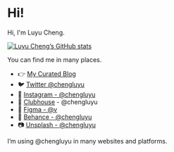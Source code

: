 # Hi!

Hi, I'm Luyu Cheng.

[![Luyu Cheng’s GitHub stats](https://github-readme-stats.vercel.app/api?username=chengluyu&show_icons=true)](https://github.com/chengluyu)

You can find me in many places.

- 👉 [My Curated Blog](https://luyu.blog/)
- 🐦 [Twitter @chengluyu](https://twitter.com/chengluyu/)
- 📱 [Instagram - @chengluyu](https://www.instagram.com/chengluyu/)
- 🎤 [Clubhouse](https://www.joinclubhouse.com) - @chengluyu
- 🎨 [Figma - @v](https://figma.com/@v)
- 🌅 [Behance - @chengluyu](https://www.behance.net/chengluyu)
- 📷 [Unsplash - @chengluyu](https://unsplash.com/@chengluyu)

I’m using @chengluyu in many websites and platforms.
